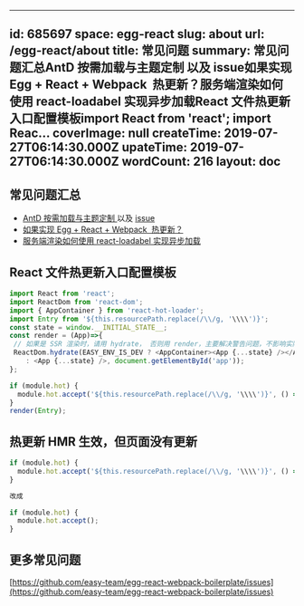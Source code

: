 
---
id: 685697
space: egg-react
slug: about
url: /egg-react/about
title: 常见问题
summary: 常见问题汇总AntD 按需加载与主题定制 以及 issue如果实现 Egg + React + Webpack  热更新？服务端渲染如何使用 react-loadabel 实现异步加载React 文件热更新入口配置模板import React from 'react'; import Reac...
coverImage: null
createTime: 2019-07-27T06:14:30.000Z 
upateTime: 2019-07-27T06:14:30.000Z
wordCount: 216
layout: doc
---

## 常见问题汇总

- [AntD 按需加载与主题定制 ](https://www.yuque.com/easy-team/egg-react/antd)以及 [issue](https://github.com/easy-team/egg-react-webpack-boilerplate/issues/11)
- [如果实现 Egg + React + Webpack  热更新？](https://www.yuque.com/easy-team/blog/wumyiw)
- [服务端渲染如何使用 react-loadabel 实现异步加载](https://github.com/easy-team/egg-react-webpack-boilerplate/issues/23)



## React 文件热更新入口配置模板

```javascript
import React from 'react';
import ReactDom from 'react-dom';
import { AppContainer } from 'react-hot-loader';
import Entry from '${this.resourcePath.replace(/\\/g, '\\\\')}';
const state = window.__INITIAL_STATE__;
const render = (App)=>{
 // 如果是 SSR 渲染时，请用 hydrate， 否则用 render，主要解决警告问题，不影响实际功能
 ReactDom.hydrate(EASY_ENV_IS_DEV ? <AppContainer><App {...state} /></AppContainer> 
    : <App {...state} />, document.getElementById('app'));
};

if (module.hot) {
  module.hot.accept('${this.resourcePath.replace(/\\/g, '\\\\')}', () => { render(Entry); });
}
render(Entry);
```


## 热更新 HMR 生效，但页面没有更新

```javascript
if (module.hot) {
  module.hot.accept('${this.resourcePath.replace(/\\/g, '\\\\')}', () => { render(Entry); });
}

改成

if (module.hot) {
  module.hot.accept();
}
```


## 更多常见问题

[https://github.com/easy-team/egg-react-webpack-boilerplate/issues](https://github.com/easy-team/egg-react-webpack-boilerplate/issues)

  
